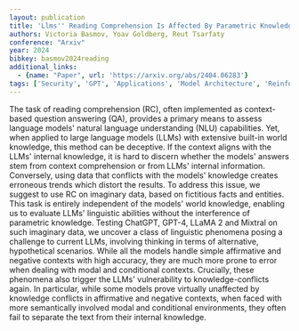 ```yaml
---
layout: publication
title: 'Llms'' Reading Comprehension Is Affected By Parametric Knowledge And Struggles With Hypothetical Statements'
authors: Victoria Basmov, Yoav Goldberg, Reut Tsarfaty
conference: "Arxiv"
year: 2024
bibkey: basmov2024reading
additional_links:
  - {name: "Paper", url: 'https://arxiv.org/abs/2404.06283'}
tags: ['Security', 'GPT', 'Applications', 'Model Architecture', 'Reinforcement Learning']
---
```

The task of reading comprehension (RC), often implemented as context-based
question answering (QA), provides a primary means to assess language models'
natural language understanding (NLU) capabilities. Yet, when applied to large
language models (LLMs) with extensive built-in world knowledge, this method can
be deceptive. If the context aligns with the LLMs' internal knowledge, it is
hard to discern whether the models' answers stem from context comprehension or
from LLMs' internal information. Conversely, using data that conflicts with the
models' knowledge creates erroneous trends which distort the results. To
address this issue, we suggest to use RC on imaginary data, based on fictitious
facts and entities. This task is entirely independent of the models' world
knowledge, enabling us to evaluate LLMs' linguistic abilities without the
interference of parametric knowledge. Testing ChatGPT, GPT-4, LLaMA 2 and
Mixtral on such imaginary data, we uncover a class of linguistic phenomena
posing a challenge to current LLMs, involving thinking in terms of alternative,
hypothetical scenarios. While all the models handle simple affirmative and
negative contexts with high accuracy, they are much more prone to error when
dealing with modal and conditional contexts. Crucially, these phenomena also
trigger the LLMs' vulnerability to knowledge-conflicts again. In particular,
while some models prove virtually unaffected by knowledge conflicts in
affirmative and negative contexts, when faced with more semantically involved
modal and conditional environments, they often fail to separate the text from
their internal knowledge.
